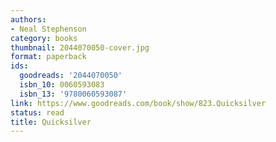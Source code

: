 ```yaml
---
authors:
- Neal Stephenson
category: books
thumbnail: 2044070050-cover.jpg
format: paperback
ids:
  goodreads: '2044070050'
  isbn_10: 0060593083
  isbn_13: '9780060593087'
link: https://www.goodreads.com/book/show/823.Quicksilver
status: read
title: Quicksilver
---
```

